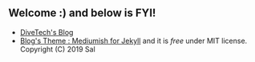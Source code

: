## Welcome :)  and below is FYI!  

- [DiveTech's Blog](https://baek.dev)  
- [Blog's Theme : Mediumish for Jekyll](https://www.wowthemes.net) and it is *free* under MIT license. Copyright (C) 2019 Sal
